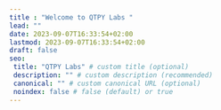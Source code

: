 ```yaml
---
title : "Welcome to QTPY Labs "
lead: ""
date: 2023-09-07T16:33:54+02:00
lastmod: 2023-09-07T16:33:54+02:00
draft: false
seo:
 title: "QTPY Labs" # custom title (optional)
 description: "" # custom description (recommended)
 canonical: "" # custom canonical URL (optional)
 noindex: false # false (default) or true
---
```

